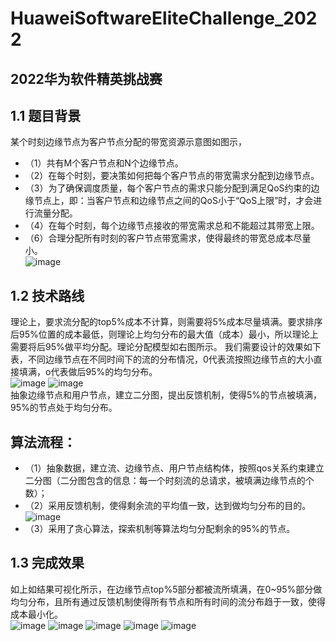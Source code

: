 # HuaweiSoftwareEliteChallenge_2022
## 2022华为软件精英挑战赛<br>
## 1.1 题目背景
某个时刻边缘节点为客户节点分配的带宽资源示意图如图示，
* （1）共有M个客户节点和N个边缘节点。 
* （2）在每个时刻，要决策如何把每个客户节点的带宽需求分配到边缘节点。
* （3）为了确保调度质量，每个客户节点的需求只能分配到满足QoS约束的边缘节点上，即：当客户节点和边缘节点之间的QoS小于“QoS上限”时，才会进行流量分配。
* （4）在每个时刻，每个边缘节点接收的带宽需求总和不能超过其带宽上限。
* （6）合理分配所有时刻的客户节点带宽需求，使得最终的带宽总成本尽量小。<br>
![image](https://user-images.githubusercontent.com/54426524/174443291-4fc7ed9c-130d-4b9a-8dc1-3022cd30faac.png)
## 1.2 技术路线
理论上，要求流分配的top5%成本不计算，则需要将5%成本尽量填满。要求排序后95%位置的成本最低，则理论上均匀分布的最大值（成本）最小，所以理论上需要将后95%做平均分配。理论分配模型如右图所示。
我们需要设计的效果如下表，不同边缘节点在不同时间下的流的分布情况，0代表流按照边缘节点的大小直接填满，o代表做后95%的均匀分布。<br>
![image](https://user-images.githubusercontent.com/54426524/174443317-ac99bd49-bcc4-47ea-8999-726b22a34002.png)
![image](https://user-images.githubusercontent.com/54426524/174443339-e4b21f1c-5dca-4dcc-b66d-8697418eaa2d.png)<br>
抽象边缘节点和用户节点，建立二分图，提出反馈机制，使得5%的节点被填满，95%的节点处于均匀分布。
## 算法流程：
* （1）抽象数据，建立流、边缘节点、用户节点结构体，按照qos关系约束建立二分图（二分图包含的信息：每一个时刻流的总请求，被填满边缘节点的个数）；
* （2）采用反馈机制，使得剩余流的平均值一致，达到做均匀分布的目的。
![image](https://user-images.githubusercontent.com/54426524/174443725-8dd2e37b-9f65-41c1-b471-96075598dc47.png)
* （3）采用了贪心算法，探索机制等算法均匀分配剩余的95%的节点。
## 1.3 完成效果
如上如结果可视化所示，在边缘节点top%5部分都被流所填满，在0~95%部分做均匀分布，且所有通过反馈机制使得所有节点和所有时间的流分布趋于一致，使得成本最小化。<br>
![image](https://user-images.githubusercontent.com/54426524/174443365-00c539ba-aba8-453d-879e-c20fb4ae36af.png)
![image](https://user-images.githubusercontent.com/54426524/174443383-838d5e86-7ade-4370-9283-9065d13ecdef.png)
![image](https://user-images.githubusercontent.com/54426524/174443389-2a5354b4-363b-413e-bc21-c78f4363d73b.png)
![image](https://user-images.githubusercontent.com/54426524/174443393-9ca9e5b6-e4ad-4393-97e2-fb527e54bfdb.png)
![image](https://user-images.githubusercontent.com/54426524/174443397-449b641b-bc7c-4d46-b3f4-9c289a7a4b6c.png)
